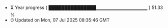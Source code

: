 - ⏳ Year progress { ███████████████▁▁▁▁▁▁▁▁▁▁▁▁▁▁▁ } 51.33 %
- ⏰ Updated on Mon, 07 Jul 2025 08:35:46 GMT

